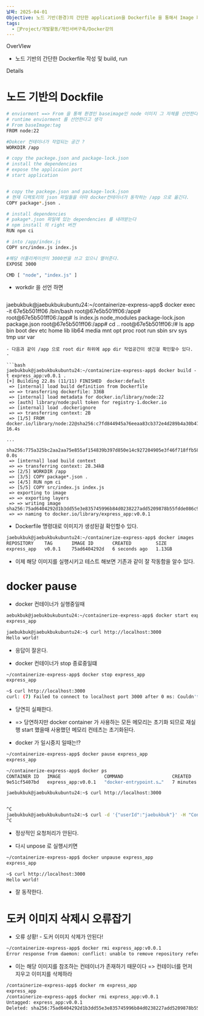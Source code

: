```yaml
---
날짜: 2025-04-01
Objective: 노드 기반(환경)의 간단한 application을 Dockerfile 을 통해서 Image 화 하고 기동해보자
tags:
  - 🐲Project/개발활동/개인서버구축/Docker강의
---
```

OverVIew 

 - 노드 기반의 간단한 Dockerfile 작성 및 build, run

Details 
# 노드 기반의  Dockfile 
```bash
# enviorment ==> From 을 통해 환경인 baseimage인 node 이미지 그 자체를 선언한다. 
# runtime enviorment 를 선언한다고 생각
# From baseImage:tag
FROM node:22

#Dokcer 컨테이너가 작업되는 공간 ?
WORKDIR /app

# copy the packege.json and package-lock.json
# install the dependencies
# expose the applicaion port
# start application


# copy the packege.json and package-lock.json
# 현재 디렉토리의 json 파일들을 아마 docker컨테이너가 동작하는 /app 으로 옮긴다.
COPY package*.json .

# install dependencies
# pakage*.json 파일에 있는 dependencies 를 내려받는다 
# npm install 의 right 버전
RUN npm ci

# into /app/index.js
COPY src/index.js index.js

#해당 어플리케이션이 3000번을 쓰고 있으니 열어준다.
EXPOSE 3000

CMD [ "node", "index.js" ]
```

- workdir 을 선언 하면 
  ```bash
jaebukbuk@jaebukbukubuntu24:~/containerize-express-app$ docker exec -it 67e5b501ff06 /bin/bash
root@67e5b501ff06:/app#
root@67e5b501ff06:/app# ls
index.js  node_modules  package-lock.json  package.json
root@67e5b501ff06:/app# cd ..
root@67e5b501ff06:/# ls
app  bin  boot  dev  etc  home  lib  lib64  media  mnt  opt  proc  root  run  sbin  srv  sys  tmp  usr  var
```
- 다음과 같이 /app 으로 root dir 하위에 app dir 작업공간이 생긴걸 확인할수 있다.
-

```bash
jaebukbuk@jaebukbukubuntu24:~/containerize-express-app$ docker build -t express_app:v0.0.1 .
[+] Building 22.8s (11/11) FINISHED  docker:default
 => [internal] load build definition from Dockerfile
 => => transferring dockerfile: 336B                 
 => [internal] load metadata for docker.io/library/node:22 
 => [auth] library/node:pull token for registry-1.docker.io
 => [internal] load .dockerignore
 => => transferring context: 2B 
 => [1/5] FROM docker.io/library/node:22@sha256:c7fd844945a76eeaa83cb372e4d289b4a30b478a1c80e16c685b62c54  16.4s

...
 sha256:775a325bc2aa2aa75e855af154839b397d850e14c927204905e3f46f718ffb58                   0.0s
 => [internal] load build context
 => => transferring context: 28.34kB
 => [2/5] WORKDIR /app 
 => [3/5] COPY package*.json . 
 => [4/5] RUN npm ci 
 => [5/5] COPY src/index.js index.js 
 => exporting to image
 => => exporting layers
 => => writing image sha256:75ad6404292d1b3dd55e3e835745996b84d0238227add5209878b55fdde086c9 
 => => naming to docker.io/library/express_app:v0.0.1
```
- Dockerfile 명령대로 이미지가 생성된걸 확인할수 있다.
```bash
jaebukbuk@jaebukbukubuntu24:~/containerize-express-app$ docker images                                            
REPOSITORY    TAG       IMAGE ID       CREATED         SIZE
express_app   v0.0.1    75ad6404292d   6 seconds ago   1.13GB
```

- 이제 해당 이미지를 실행시키고 테스트 해보면 기존과 같이 잘 작동함을 알수 있다.

# docker pause 
- docker 컨테이너가 실행중일때
```bash
aebukbuk@jaebukbukubuntu24:~/containerize-express-app$ docker start express_app
express_app

jaebukbuk@jaebukbukubuntu24:~$ curl http://localhost:3000
Hello world!
```
- 응답이 잘온다.

- docker 컨테이너가 stop 종료중일떄
```bash
~/containerize-express-app$ docker stop express_app
express_app

~$ curl http://localhost:3000
curl: (7) Failed to connect to localhost port 3000 after 0 ms: Couldn't connect to server
```
- 당연히 실패한다.
- => 당연하지만 docker container 가 사용하는 모든 메모리는 초기화 되므로 재실행 start 했을때 사용했던 메모리 컨테츠는 초기화된다.

- docker 가 일시중지 일때는!? 
```bash
~/containerize-express-app$ docker pause express_app
express_app

~/containerize-express-app$ docker ps
CONTAINER ID   IMAGE                COMMAND                  CREATED         STATUS                   PORTS                                       NAMES
9e51cf5407bd   express_app:v0.0.1   "docker-entrypoint.s…"   7 minutes ago   Up 14 seconds (Paused)   0.0.0.0:3000->3000/tcp, :::3000->3000/tcp   express_app

jaebukbuk@jaebukbukubuntu24:~$ curl http://localhost:3000


^C
jaebukbuk@jaebukbukubuntu24:~$ curl -d '{"userId":"jaebukbuk"}' -H "Content-Type: application/json" -X POST localhost:3000/users
^C
```
- 정상적인 요청처리가 안된다. 

- 다시 unpose 로 실행시키면
```bash
~/containerize-express-app$ docker unpause express_app
express_app

~$ curl http://localhost:3000
Hello world!
```
- 잘 동작한다.


# 도커 이미지 삭제시 오류잡기

- 오류 상황! - 도커 이미지 삭제가 안된다!
```bash
~/containerize-express-app$ docker rmi express_app:v0.0.1
Error response from daemon: conflict: unable to remove repository reference "express_app:v0.0.1" (must force) - container 9e51cf5407bd is using its referenced image 75ad6404292d
```
- 이는 해당 이미지를 참조하는 컨테이너가 존재하기 때문이다
  => 컨테이너를 먼저 지우고 이미지를 삭제하라

``` bash
/containerize-express-app$ docker rm express_app
express_app
/containerize-express-app$ docker rmi express_app:v0.0.1
Untagged: express_app:v0.0.1
Deleted: sha256:75ad6404292d1b3dd55e3e835745996b84d0238227add5209878b55fdde086c9
```